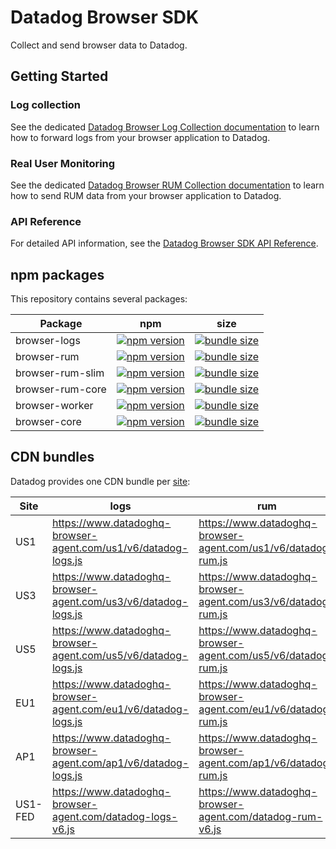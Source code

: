 # Datadog Browser SDK

Collect and send browser data to Datadog.

## Getting Started

### Log collection

See the dedicated [Datadog Browser Log Collection documentation][08] to learn how to forward logs from your browser application to Datadog.

### Real User Monitoring

See the dedicated [Datadog Browser RUM Collection documentation][18] to learn how to send RUM data from your browser application to Datadog.

### API Reference

For detailed API information, see the [Datadog Browser SDK API Reference][71].

## npm packages

This repository contains several packages:

| Package          | npm                      | size                     |
| ---------------- | ------------------------ | ------------------------ |
| browser-logs     | [![npm version][01]][02] | [![bundle size][03]][04] |
| browser-rum      | [![npm version][11]][12] | [![bundle size][13]][14] |
| browser-rum-slim | [![npm version][21]][22] | [![bundle size][23]][24] |
| browser-rum-core | [![npm version][51]][52] | [![bundle size][53]][54] |
| browser-worker   | [![npm version][61]][62] | [![bundle size][63]][64] |
| browser-core     | [![npm version][41]][42] | [![bundle size][43]][44] |

## CDN bundles

Datadog provides one CDN bundle per [site][70]:

| Site    | logs                                                           | rum                                                           | rum-slim                                                           |
| ------- | -------------------------------------------------------------- | ------------------------------------------------------------- | ------------------------------------------------------------------ |
| US1     | https://www.datadoghq-browser-agent.com/us1/v6/datadog-logs.js | https://www.datadoghq-browser-agent.com/us1/v6/datadog-rum.js | https://www.datadoghq-browser-agent.com/us1/v6/datadog-rum-slim.js |
| US3     | https://www.datadoghq-browser-agent.com/us3/v6/datadog-logs.js | https://www.datadoghq-browser-agent.com/us3/v6/datadog-rum.js | https://www.datadoghq-browser-agent.com/us3/v6/datadog-rum-slim.js |
| US5     | https://www.datadoghq-browser-agent.com/us5/v6/datadog-logs.js | https://www.datadoghq-browser-agent.com/us5/v6/datadog-rum.js | https://www.datadoghq-browser-agent.com/us5/v6/datadog-rum-slim.js |
| EU1     | https://www.datadoghq-browser-agent.com/eu1/v6/datadog-logs.js | https://www.datadoghq-browser-agent.com/eu1/v6/datadog-rum.js | https://www.datadoghq-browser-agent.com/eu1/v6/datadog-rum-slim.js |
| AP1     | https://www.datadoghq-browser-agent.com/ap1/v6/datadog-logs.js | https://www.datadoghq-browser-agent.com/ap1/v6/datadog-rum.js | https://www.datadoghq-browser-agent.com/ap1/v6/datadog-rum-slim.js |
| US1-FED | https://www.datadoghq-browser-agent.com/datadog-logs-v6.js     | https://www.datadoghq-browser-agent.com/datadog-rum-v6.js     | https://www.datadoghq-browser-agent.com/datadog-rum-slim-v6.js     |

[1]: https://github.githubassets.com/favicons/favicon.png
[2]: https://imgix.datadoghq.com/img/favicons/favicon-32x32.png
[01]: https://badge.fury.io/js/%40datadog%2Fbrowser-logs.svg
[02]: https://badge.fury.io/js/%40datadog%2Fbrowser-logs

[03]: https://deno.bundlejs.com/badge?q=@datadog/browser-logs&treeshake=[*]
[04]: https://bundlejs.com/?q=@datadog/browser-logs&treeshake=[*]
[08]: https://docs.datadoghq.com/logs/log_collection/javascript
[11]: https://badge.fury.io/js/%40datadog%2Fbrowser-rum.svg
[12]: https://badge.fury.io/js/%40datadog%2Fbrowser-rum
[13]: https://deno.bundlejs.com/badge?q=@datadog/browser-rum&treeshake=[*]
[14]: https://bundlejs.com/?q=@datadog/browser-rum&treeshake=[*]
[18]: https://docs.datadoghq.com/real_user_monitoring/browser/
[21]: https://badge.fury.io/js/%40datadog%2Fbrowser-rum-slim.svg
[22]: https://badge.fury.io/js/%40datadog%2Fbrowser-rum-slim
[23]: https://deno.bundlejs.com/badge?q=@datadog/browser-rum-slim&treeshake=[*]
[24]: https://bundlejs.com/?q=@datadog/browser-rum-slim&treeshake=[*]
[41]: https://badge.fury.io/js/%40datadog%2Fbrowser-core.svg
[42]: https://badge.fury.io/js/%40datadog%2Fbrowser-core
[43]: https://deno.bundlejs.com/badge?q=@datadog/browser-core&treeshake=[*]
[44]: https://bundlejs.com/?q=@datadog/browser-core&treeshake=[*]
[51]: https://badge.fury.io/js/%40datadog%2Fbrowser-rum-core.svg
[52]: https://badge.fury.io/js/%40datadog%2Fbrowser-rum-core
[53]: https://deno.bundlejs.com/badge?q=@datadog/browser-rum-core&treeshake=[*]
[54]: https://bundlejs.com/?q=@datadog/browser-rum-core&treeshake=[*]
[61]: https://badge.fury.io/js/%40datadog%2Fbrowser-worker.svg
[62]: https://badge.fury.io/js/%40datadog%2Fbrowser-worker
[63]: https://deno.bundlejs.com/badge?q=@datadog/browser-worker&treeshake=[*]
[64]: https://bundlejs.com/?q=@datadog/browser-worker&treeshake=[*]
[70]: https://docs.datadoghq.com/getting_started/site/
[71]: https://datadoghq.dev/browser-sdk/

